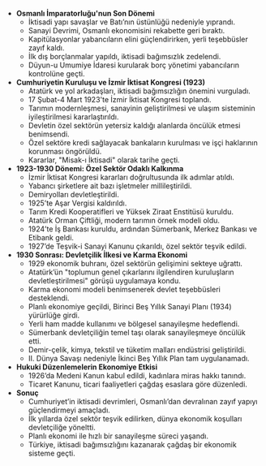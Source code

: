 - **Osmanlı İmparatorluğu'nun Son Dönemi**
    - İktisadi yapı savaşlar ve Batı’nın üstünlüğü nedeniyle yıprandı.
    - Sanayi Devrimi, Osmanlı ekonomisini rekabette geri bıraktı.
    - Kapitülasyonlar yabancıların elini güçlendirirken, yerli teşebbüsler zayıf kaldı.
    - İlk dış borçlanmalar yapıldı, iktisadi bağımsızlık zedelendi.
    - Düyun-u Umumiye İdaresi kurularak borç yönetimi yabancıların kontrolüne geçti.
- **Cumhuriyetin Kuruluşu ve İzmir İktisat Kongresi (1923)**
    - Atatürk ve yol arkadaşları, iktisadi bağımsızlığın önemini vurguladı.
    - 17 Şubat-4 Mart 1923'te İzmir İktisat Kongresi toplandı.
    - Tarımın modernleşmesi, sanayinin geliştirilmesi ve ulaşım sisteminin iyileştirilmesi kararlaştırıldı.
    - Devletin özel sektörün yetersiz kaldığı alanlarda öncülük etmesi benimsendi.
    - Özel sektöre kredi sağlayacak bankaların kurulması ve işçi haklarının korunması öngörüldü.
    - Kararlar, "Misak-ı İktisadi" olarak tarihe geçti.
- **1923-1930 Dönemi: Özel Sektör Odaklı Kalkınma**
    - İzmir İktisat Kongresi kararları doğrultusunda ilk adımlar atıldı.
    - Yabancı şirketlere ait bazı işletmeler millileştirildi.
    - Demiryolları devletleştirildi.
    - 1925’te Aşar Vergisi kaldırıldı.
    - Tarım Kredi Kooperatifleri ve Yüksek Ziraat Enstitüsü kuruldu.
    - Atatürk Orman Çiftliği, modern tarımın örnek modeli oldu.
    - 1924’te İş Bankası kuruldu, ardından Sümerbank, Merkez Bankası ve Etibank geldi.
    - 1927’de Teşvik-i Sanayi Kanunu çıkarıldı, özel sektör teşvik edildi.
- **1930 Sonrası: Devletçilik İlkesi ve Karma Ekonomi**
    - 1929 ekonomik buhranı, özel sektörün gelişimini sekteye uğrattı.
    - Atatürk’ün "toplumun genel çıkarlarını ilgilendiren kuruluşların devletleştirilmesi" görüşü uygulamaya kondu.
    - Karma ekonomi modeli benimsenerek devlet teşebbüsleri desteklendi.
    - Planlı ekonomiye geçildi, Birinci Beş Yıllık Sanayi Planı (1934) yürürlüğe girdi.
    - Yerli ham madde kullanımı ve bölgesel sanayileşme hedeflendi.
    - Sümerbank devletçiliğin temel taşı olarak sanayileşmeye öncülük etti.
    - Demir-çelik, kimya, tekstil ve tüketim malları endüstrisi geliştirildi.
    - II. Dünya Savaşı nedeniyle İkinci Beş Yıllık Plan tam uygulanamadı.
- **Hukuki Düzenlemelerin Ekonomiye Etkisi**
    - 1926’da Medeni Kanun kabul edildi, kadınlara miras hakkı tanındı.
    - Ticaret Kanunu, ticari faaliyetleri çağdaş esaslara göre düzenledi.
- **Sonuç**
    - Cumhuriyet’in iktisadi devrimleri, Osmanlı’dan devralınan zayıf yapıyı güçlendirmeyi amaçladı.
    - İlk yıllarda özel sektör teşvik edilirken, dünya ekonomik koşulları devletçiliğe yöneltti.
    - Planlı ekonomi ile hızlı bir sanayileşme süreci yaşandı.
    - Türkiye, iktisadi bağımsızlığını kazanarak çağdaş bir ekonomik sisteme geçti.